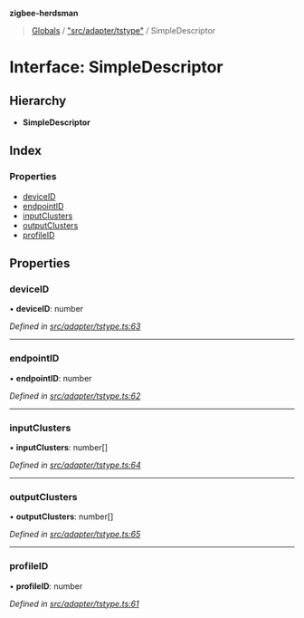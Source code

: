 **zigbee-herdsman**

> [Globals](../README.md) / ["src/adapter/tstype"](../modules/_src_adapter_tstype_.md) / SimpleDescriptor

# Interface: SimpleDescriptor

## Hierarchy

* **SimpleDescriptor**

## Index

### Properties

* [deviceID](_src_adapter_tstype_.simpledescriptor.md#deviceid)
* [endpointID](_src_adapter_tstype_.simpledescriptor.md#endpointid)
* [inputClusters](_src_adapter_tstype_.simpledescriptor.md#inputclusters)
* [outputClusters](_src_adapter_tstype_.simpledescriptor.md#outputclusters)
* [profileID](_src_adapter_tstype_.simpledescriptor.md#profileid)

## Properties

### deviceID

•  **deviceID**: number

*Defined in [src/adapter/tstype.ts:63](https://github.com/Koenkk/zigbee-herdsman/blob/master/src/src/adapter/tstype.ts#L63)*

___

### endpointID

•  **endpointID**: number

*Defined in [src/adapter/tstype.ts:62](https://github.com/Koenkk/zigbee-herdsman/blob/master/src/src/adapter/tstype.ts#L62)*

___

### inputClusters

•  **inputClusters**: number[]

*Defined in [src/adapter/tstype.ts:64](https://github.com/Koenkk/zigbee-herdsman/blob/master/src/src/adapter/tstype.ts#L64)*

___

### outputClusters

•  **outputClusters**: number[]

*Defined in [src/adapter/tstype.ts:65](https://github.com/Koenkk/zigbee-herdsman/blob/master/src/src/adapter/tstype.ts#L65)*

___

### profileID

•  **profileID**: number

*Defined in [src/adapter/tstype.ts:61](https://github.com/Koenkk/zigbee-herdsman/blob/master/src/src/adapter/tstype.ts#L61)*
